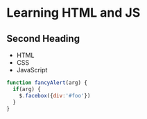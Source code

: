 # Learning HTML and JS

## Second Heading

* HTML
* CSS
* JavaScript

```javascript
function fancyAlert(arg) {
  if(arg) {
    $.facebox({div:'#foo'})
  }
}
```